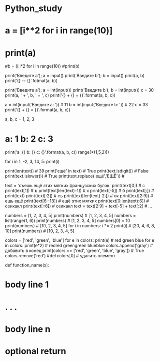 # Python_study

# a = [i**2 for i in range(10)]
# print(a)

#b = {i:i*2 for i in range(10)}
#print(b)


print('Введите а');
a = input()
print('Введите b');
b = input()
print(a, b)
print('{} -- {}'.fotmat(a, b))

print('Введите а');
a = int(input())
print('Введите b');
b = int(input())
c = 30
print(a, ' + ', b, ' = ', c)
print('{} + {} = {}'.format(a, b, c))

a = int(input('Введите а: ')) # 11
b = int(input('Введите b: ')) # 22
c = 33
print('{} + {} = {}'.format(a, b, c))

a, b, c = 1, 2, 3
# a: 1 b: 2 c: 3
print('a: {} b: {} c: {}'.format(a, b, c))
range(*(1,5,2)))

for i in 1, -2, 3, 14, 5:
print(i)

print(len(text)) # 39
print('ещё' in text) # True
print(text.isdigit()) # False
print(text.islower()) # True
print(text.replace('ещё','ЕЩЁ')) #

text = 'съешь ещё этих мягких французских булок'
print(text[0]) # c
print(text[1]) # ъ
print(text[len(text)-1]) # к
print(text[-5]) # б
print(text[:]) # print(text)
print(text[:2]) # съ
print(text[len(text)-2:]) # ок
print(text[2:9]) # ешь ещё
print(text[6:-18]) # ещё этих мягких
print(text[0:len(text):6]) # сеикакл
print(text[::6]) # сеикакл
text = text[2:9] + text[-5] + text[:2] # ...

numbers = [1, 2, 3, 4, 5]
print(numbers) # [1, 2, 3, 4, 5]
numbers = list(range(1, 6))
print(numbers) # [1, 2, 3, 4, 5]
numbers[0] = 10
print(numbers) # [10, 2, 3, 4, 5]
for i in numbers:
 i *= 2
 print(i) # [20, 4, 6, 8, 10]
print(numbers) # [10, 2, 3, 4, 5]

colors = ['red', 'green', 'blue']
for e in colors:
 print(e) # red green blue
for e in colors:
 print(e*2) # redred greengreen blueblue
colors.append('gray') # добавить в конец
print(colors == ['red', 'green', 'blue', 'gray']) # True
colors.remove('red') #del colors[0] # удалить элемент

def function_name(x):
# body line 1
# . . .
# body line n
 # optional return

 